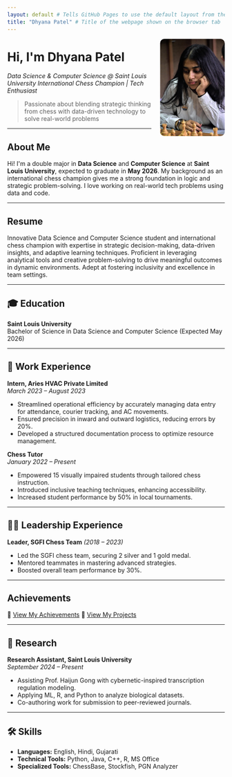 ```yaml
---
layout: default # Tells GitHub Pages to use the default layout from the theme
title: "Dhyana Patel" # Title of the webpage shown on the browser tab
---
```


<img src="profile.jpg" alt="Dhyana Patel" style="width:150px; float: right; border-radius: 10px; margin-left: 20px; margin-bottom: 20px;" />

<!-- Intro -->
# Hi, I'm Dhyana Patel

*Data Science & Computer Science @ Saint Louis University*
*International Chess Champion | Tech Enthusiast*

> Passionate about blending strategic thinking from chess with data-driven technology to solve real-world problems

---

<!-- About Section -->
## About Me

Hi! I'm a double major in **Data Science** and **Computer Science** at **Saint Louis University**, expected to graduate in **May 2026**.
My background as an international chess champion gives me a strong foundation in logic and strategic problem-solving. I love working on real-world tech problems using data and code.

---

<!-- Resume Section -->
## Resume 
Innovative Data Science and Computer Science student and international chess champion with expertise in strategic decision-making, data-driven insights, and adaptive learning techniques. Proficient in leveraging analytical tools and creative problem-solving to drive meaningful outcomes in dynamic environments. Adept at fostering inclusivity and excellence in team settings.

---

## 🎓 Education

**Saint Louis University**  
Bachelor of Science in Data Science and Computer Science (Expected May 2026)

---

## 💼 Work Experience

**Intern, Aries HVAC Private Limited**  
*March 2023 – August 2023*  
- Streamlined operational efficiency by accurately managing data entry for attendance, courier tracking, and AC movements.  
- Ensured precision in inward and outward logistics, reducing errors by 20%.  
- Developed a structured documentation process to optimize resource management.

**Chess Tutor**  
*January 2022 – Present*  
- Empowered 15 visually impaired students through tailored chess instruction.  
- Introduced inclusive teaching techniques, enhancing accessibility.  
- Increased student performance by 50% in local tournaments.

---

## 🧑‍💼 Leadership Experience

**Leader, SGFI Chess Team** *(2018 – 2023)*  
- Led the SGFI chess team, securing 2 silver and 1 gold medal.  
- Mentored teammates in mastering advanced strategies.  
- Boosted overall team performance by 30%.

---

## Achievements
🔗 [View My Achievements](achievements.md)
🔗 [View My Projects](projects.md)

---

## 🔬 Research

**Research Assistant, Saint Louis University**  
*September 2024 – Present*  
- Assisting Prof. Haijun Gong with cybernetic-inspired transcription regulation modeling.  
- Applying ML, R, and Python to analyze biological datasets.  
- Co-authoring work for submission to peer-reviewed journals.

---

## 🛠️ Skills

- **Languages:** English, Hindi, Gujarati  
- **Technical Tools:** Python, Java, C++, R, MS Office  
- **Specialized Tools:** ChessBase, Stockfish, PGN Analyzer  
